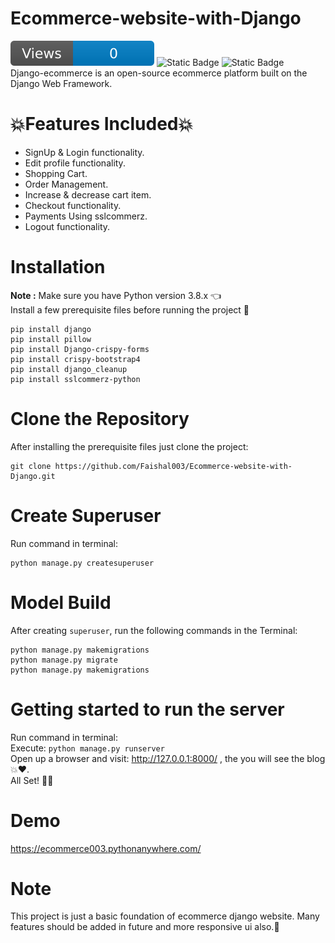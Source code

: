 # Ecommerce-website-with-Django
[![Image of my-views-counter](https://github.com/Faishal003/my-views-counter/blob/master/svg/734469248/badge.svg)](https://github.com/Faishal003/my-views-counter/blob/master/readme/734469248/week.md) ![Static Badge](https://img.shields.io/badge/python-3.8-blue) ![Static Badge](https://img.shields.io/badge/Django-4.2-blue)
<br>
Django-ecommerce is an open-source ecommerce platform built on the Django Web Framework.
# 💥Features Included💥
* SignUp & Login functionality.
* Edit profile functionality.
* Shopping Cart.
* Order Management.
* Increase & decrease cart item.
* Checkout functionality.
* Payments Using sslcommerz.
* Logout functionality.
# Installation
**Note :** Make sure you have Python version 3.8.x 👈<br>
Install a few prerequisite files before running the project 👀<br>
```
pip install django
pip install pillow
pip install Django-crispy-forms
pip install crispy-bootstrap4  
pip install django_cleanup
pip install sslcommerz-python 
```
# Clone the Repository
After installing the prerequisite files just clone the project:<br>
```
git clone https://github.com/Faishal003/Ecommerce-website-with-Django.git
```
# Create Superuser
Run command in terminal:
```
python manage.py createsuperuser
```
# Model Build
After creating `superuser`, run the following commands in the Terminal:
```
python manage.py makemigrations
python manage.py migrate
python manage.py makemigrations
```
# Getting started to run the server
Run command in terminal:<br>
Execute: `python manage.py runserver`<br>
Open up a browser and visit: <span style="color: blue;">http://127.0.0.1:8000/</span> , the you will see the blog💥❤️.<br>
All Set! 🤩🔥
# Demo
<span style="color: blue;">https://ecommerce003.pythonanywhere.com/</span>
# Note
This project is just a basic foundation of ecommerce django website. Many features should be added in future and more responsive ui also.🤞
